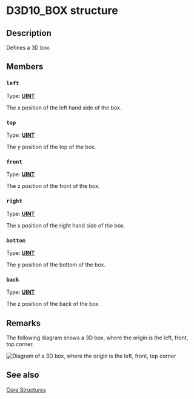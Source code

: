 # D3D10_BOX structure

## Description

Defines a 3D box.

## Members

### `left`

Type: **[UINT](https://learn.microsoft.com/windows/desktop/WinProg/windows-data-types)**

The x position of the left hand side of the box.

### `top`

Type: **[UINT](https://learn.microsoft.com/windows/desktop/WinProg/windows-data-types)**

The y position of the top of the box.

### `front`

Type: **[UINT](https://learn.microsoft.com/windows/desktop/WinProg/windows-data-types)**

The z position of the front of the box.

### `right`

Type: **[UINT](https://learn.microsoft.com/windows/desktop/WinProg/windows-data-types)**

The x position of the right hand side of the box.

### `bottom`

Type: **[UINT](https://learn.microsoft.com/windows/desktop/WinProg/windows-data-types)**

The y position of the bottom of the box.

### `back`

Type: **[UINT](https://learn.microsoft.com/windows/desktop/WinProg/windows-data-types)**

The z position of the back of the box.

## Remarks

The following diagram shows a 3D box, where the origin is the left, front, top corner.

![Diagram of a 3D box, where the origin is the left, front, top corner](https://learn.microsoft.com/windows/win32/api/d3d10/images/d3d10_box.png)

## See also

[Core Structures](https://learn.microsoft.com/windows/desktop/direct3d10/d3d10-graphics-reference-d3d10-core-structures)